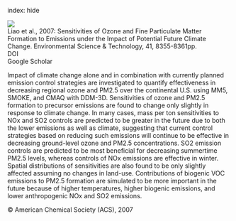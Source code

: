 index: hide

<div class="Citation">
    <div class="Citation-thumb CitationThumb-linked"  data-href="https://doi.org/10.1021/es070998z">
      <img src="https://static.claimspace.cloud/climate-study-static/refs/thumbs/11/Liao_et_al_2007-thumb.png" />
    </div>

  <div class="Citation-body">
    <div class="Citation-text">Liao et al., 2007: Sensitivities of Ozone and Fine Particulate Matter Formation to Emissions under the Impact of Potential Future Climate Change. <span class="Article-journal">Environmental Science & Technology, </span><span class="Article-volume">41, </span>8355-8361pp.</div>
    <div class="Citation-links">
      <div class="CitationLink" data-href="https://doi.org/10.1021/es070998z">
        <div class="CitationLink-icon CitationLink-Doi"></div>
        <div class="CitationLink-text">DOI</div>
      </div>
      <div class="CitationLink" data-href="https://scholar.google.com/scholar?q=10.1021/es070998z">
        <div class="CitationLink-icon CitationLink-Scholar"></div>
        <div class="CitationLink-text">Google Scholar</div>
      </div>
    </div>
  </div>
</div>

Impact of climate change alone and in combination with currently planned emission control strategies are investigated to quantify effectiveness in decreasing regional ozone and PM2.5 over the continental U.S. using MM5, SMOKE, and CMAQ with DDM-3D. Sensitivities of ozone and PM2.5 formation to precursor emissions are found to change only slightly in response to climate change. In many cases, mass per ton sensitivities to NOx and SO2 controls are predicted to be greater in the future due to both the lower emissions as well as climate, suggesting that current control strategies based on reducing such emissions will continue to be effective in decreasing ground-level ozone and PM2.5 concentrations. SO2 emission controls are predicted to be most beneficial for decreasing summertime PM2.5 levels, whereas controls of NOx emissions are effective in winter. Spatial distributions of sensitivities are also found to be only slightly affected assuming no changes in land-use. Contributions of biogenic VOC emissions to PM2.5 formation are simulated to be more important in the future because of higher temperatures, higher biogenic emissions, and lower anthropogenic NOx and SO2 emissions.

<div class="Citation-copy">
&copy; American Chemical Society (ACS), 2007
</div>